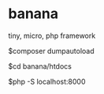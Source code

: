 # banana
tiny, micro, php framework




$composer dumpautoload

$cd banana/htdocs

$php -S localhost:8000
